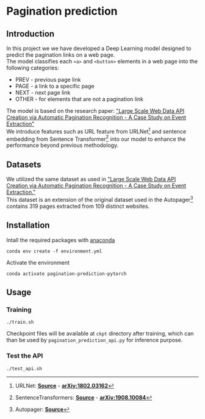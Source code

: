# Pagination prediction

## Introduction

In this project we we have developed a Deep Learning model designed to predict the pagination links on a web page.  
The model classifies each `<a>` and `<button>` elements in a web page into the following categories:
* PREV - previous page link
* PAGE - a link to a specific page
* NEXT - next page link
* OTHER - for elements that are not a pagination link

The model is based on the research paper: ["Large Scale Web Data API Creation via Automatic Pagination Recognition - A Case Study on Event Extraction"](https://hdl.handle.net/11296/cv453s)  
We introduce features such as URL feature from URLNet[^urlnet] and sentence embedding from Sentence Transformer[^sbert] into our model to enhance the performance beyond previous methodology.

## Datasets

We utilized the same dataset as used in ["Large Scale Web Data API Creation via Automatic Pagination Recognition - A Case Study on Event Extraction."](https://hdl.handle.net/11296/cv453s)  
This dataset is an extension of the original dataset used in the Autopager[^autopager] contains 319 pages  extracted from 109 distinct websites.

## Installation

Intall the required packages with [anaconda](https://anaconda.org/)  
```shell
conda env create -f environment.yml
```

Activate the environment
```shell
conda activate pagination-prediction-pytorch
```

## Usage

### Training

```shell
./train.sh
```

Checkpoint files will be available at `ckpt` directory after training, which can than be used by `pagination_prediction_api.py` for inference purpose.

### Test the API

```shell
./test_api.sh
```

[^urlnet]: URLNet: [**Source**](https://github.com/Antimalweb/URLNet) - [**arXiv:1802.03162**](https://arxiv.org/abs/1802.03162)
[^autopager]: Autopager: [**Source**](https://github.com/TeamHG-Memex/autopager)
[^sbert]: SentenceTransformers: [**Source**](https://github.com/UKPLab/sentence-transformers) - [**arXiv:1908.10084**](https://arxiv.org/abs/1908.10084)